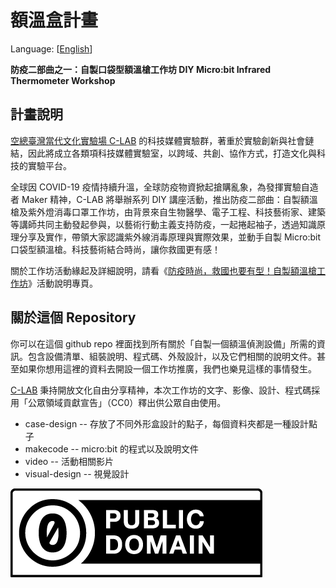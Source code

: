 # 額溫盒計畫

Language: [[English](README_en.md)]

**防疫二部曲之一：自製口袋型額溫槍工作坊 DIY Micro:bit Infrared Thermometer Workshop**

## 計畫說明


[空總臺灣當代文化實驗場 C-LAB](https://www.facebook.com/TCCLAB.ORG) 的科技媒體實驗群，著重於實驗創新與社會鏈結，因此將成立各類項科技媒體實驗室，以跨域、共創、協作方式，打造文化與科技的實驗平台。


全球因 COVID-19 疫情持續升溫，全球防疫物資掀起搶購亂象，為發揮實驗自造者 Maker 精神，C-LAB 將舉辦系列 DIY 講座活動，推出防疫二部曲：自製額溫槍及紫外燈消毒口罩工作坊，由背景來自生物醫學、電子工程、科技藝術家、建築等講師共同主動發起參與，以藝術行動主義支持防疫，一起捲起袖子，透過知識原理分享及實作，帶領大家認識紫外線消毒原理與實際效果，並動手自製 Micro:bit 口袋型額溫槍。科技藝術結合時尚，讓你救國更有感！


關於工作坊活動緣起及詳細說明，請看《[防疫時尚，救國也要有型！自製額溫槍工作坊](https://www.facebook.com/events/1256402524561887/)》活動說明專頁。


## 關於這個 Repository


你可以在這個 github repo 裡面找到所有關於「自製一個額溫偵測設備」所需的資訊。包含設備清單、組裝說明、程式碼、外殼設計，以及它們相關的說明文件。甚至如果你想用這裡的資料去開設一個工作坊推廣，我們也樂見這樣的事情發生。  


[C-LAB](https://www.facebook.com/TCCLAB.ORG) 秉持開放文化自由分享精神，本次工作坊的文字、影像、設計、程式碼採用「公眾領域貢獻宣告」（CC0）釋出供公眾自由使用。


* case-design -- 存放了不同外形盒設計的點子，每個資料夾都是一種設計點子
* makecode -- micro:bit 的程式以及說明文件
* video -- 活動相關影片
* visual-design -- 視覺設計


![](images/cc-zero.png)
